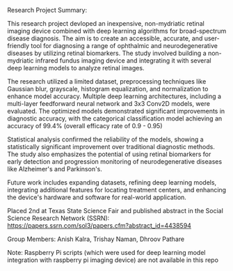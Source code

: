 Research Project Summary: 

This research project devloped an inexpensive, non-mydriatic retinal imaging device combined with deep learning algorithms for broad-spectrum disease diagnosis. The aim is to create an accessible, accurate, and user-friendly tool for diagnosing a range of ophthalmic and neurodegenerative diseases by utilizing retinal biomarkers. The study involved building a non-mydriatic infrared fundus imaging device and integrating it with several deep learning models to analyze retinal images.

The research utilized a limited dataset, preprocessing techniques like Gaussian blur, grayscale, histogram equalization, and normalization to enhance model accuracy. Multiple deep learning architectures, including a multi-layer feedforward neural network and 3x3 Conv2D models, were evaluated. The optimized models demonstrated significant improvements in diagnostic accuracy, with the categorical classification model achieving an accuracy of 99.4% (overall efficacy rate of 0.9 - 0.95)

Statistical analysis confirmed the reliability of the models, showing a statistically significant improvement over traditional diagnostic methods. The study also emphasizes the potential of using retinal biomarkers for early detection and progression monitoring of neurodegenerative diseases like Alzheimer's and Parkinson's.

Future work includes expanding datasets, refining deep learning models, integrating additional features for locating treatment centers, and enhancing the device's hardware and software for real-world application.

Placed 2nd at Texas State Science Fair and published abstract in the Social Science Research Network (SSRN): https://papers.ssrn.com/sol3/papers.cfm?abstract_id=4438594

Group Members: Anish Kalra, Trishay Naman, Dhroov Pathare

Note: Raspberry Pi scripts (which were used for deep learning model integration with raspberry pi imaging device) are not available in this repo
